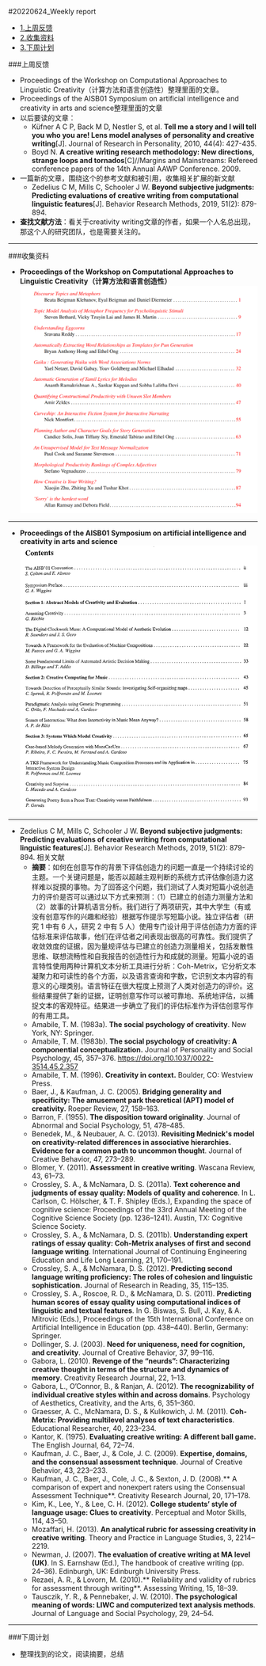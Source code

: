 #20220624_Weekly report
+ [1.上周反馈](上周反馈)
+ [2.收集资料](收集资料)
+ [3.下周计划](下周计划)

###上周反馈
* Proceedings of the Workshop on Computational Approaches to Linguistic Creativity（计算方法和语言创造性）整理里面的文章。
* Proceedings of the AISB01 Symposium on artificial intelligence and creativity in arts and science整理里面的文章
* 以后要读的文章：
  * Küfner A C P, Back M D, Nestler S, et al. **Tell me a story and I will tell you who you are! Lens model analyses of personality and creative writing**[J]. Journal of Research in Personality, 2010, 44(4): 427-435.
  * Boyd N. **A creative writing research methodology: New directions, strange loops and tornados**[C]//Margins and Mainstreams: Refereed conference papers of the 14th Annual AAWP Conference. 2009.
* 一篇新的文章，围绕这个的参考文献和被引用，收集相关扩展的新文献
   * Zedelius C M, Mills C, Schooler J W. **Beyond subjective judgments: Predicting evaluations of creative writing from computational linguistic features**[J]. Behavior Research Methods, 2019, 51(2): 879-894. 
* **查找文献方法**：看关于creativity writing文章的作者，如果一个人名总出现，那这个人的研究团队，也是需要关注的。


* * *


###收集资料
* **Proceedings of the Workshop on Computational Approaches to Linguistic Creativity（计算方法和语言创造性）**
![](微信图片_20220623010122.png)

* * *

* **Proceedings of the AISB01 Symposium on artificial intelligence and creativity in arts and science**
![](微信图片_20220623011115.png)

* * *

* Zedelius C M, Mills C, Schooler J W. **Beyond subjective judgments: Predicting evaluations of creative writing from computational linguistic features**[J]. Behavior Research Methods, 2019, 51(2): 879-894. 相关文献
  * **摘要**：如何在创意写作的背景下评估创造力的问题一直是一个持续讨论的主题。一个关键问题是，能否以超越主观判断的系统方式评估像创造力这样难以捉摸的事物。为了回答这个问题，我们测试了人类对短篇小说创造力的评价是否可以通过以下方式来预测：（1）已建立的创造力测量方法和（2）故事的计算机语言分析。我们进行了两项研究，其中大学生（有或没有创意写作的兴趣和经验）根据写作提示写短篇小说。独立评估者（研究 1 中有 6 人，研究 2 中有 5 人）使用专门设计用于评估创造力方面的评估标准来评估故事，他们在评估者之间表现出很高的可靠性。我们提供了收敛效度的证据，因为量规评估与已建立的创造力测量相关，包括发散性思维、联想流畅性和自我报告的创造性行为和成就的测量。短篇小说的语言特性使用两种计算机文本分析工具进行分析：Coh-Metrix，它分析文本凝聚力和可读性的各个方面，以及语言查询和字数，它识别文本内容的有意义的心理类别。语言特征在很大程度上预测了人类对创造力的评价。这些结果提供了新的证据，证明创意写作可以被可靠地、系统地评估，以捕捉文本的客观特征。结果进一步确立了我们的评估标准作为评估创意写作的有用工具。
  * Amabile, T. M. (1983a). **The social psychology of creativity**. New York, NY: Springer.
  * Amabile, T. M. (1983b). **The social psychology of creativity: A componential conceptualization.** Journal of Personality and Social Psychology, 45, 357–376. https://doi.org/10.1037/0022-3514.45.2.357
  * Amabile, T. M. (1996). **Creativity in context.** Boulder, CO: Westview Press.
  * Baer, J., & Kaufman, J. C. (2005). **Bridging generality and specificity: The amusement park theoretical (APT) model of creativity.** Roeper Review, 27, 158–163.
  * Barron, F. (1955). **The disposition toward originality**. Journal of Abnormal and Social Psychology, 51, 478–485.
  * Benedek, M., & Neubauer, A. C. (2013). **Revisiting Mednick's model on creativity-related differences in associative hierarchies. Evidence for a common path to uncommon thought**. Journal of Creative Behavior, 47, 273–289.
  * Blomer, Y. (2011). **Assessment in creative writing**. Wascana Review, 43, 61–73.
  * Crossley, S. A., & McNamara, D. S. (2011a). **Text coherence and judgments of essay quality: Models of quality and coherence**. In L. Carlson, C. Hölscher, & T. F. Shipley (Eds.), Expanding the space of cognitive science: Proceedings of the 33rd Annual Meeting of the Cognitive Science Society (pp. 1236–1241). Austin, TX: Cognitive Science Society.
  * Crossley, S. A., & McNamara, D. S. (2011b). **Understanding expert ratings of essay quality: Coh-Metrix analyses of first and second language writing**. International Journal of Continuing Engineering Education and Life Long Learning, 21, 170–191.
  * Crossley, S. A., & McNamara, D. S. (2012). **Predicting second language writing proficiency: The roles of cohesion and linguistic sophistication.** Journal of Research in Reading, 35, 115–135.
  * Crossley, S. A., Roscoe, R. D., & McNamara, D. S. (2011). **Predicting human scores of essay quality using computational indices of linguistic and textual features**. In G. Biswas, S. Bull, J. Kay, & A. Mitrovic (Eds.), Proceedings of the 15th International Conference on Artificial Intelligence in Education (pp. 438–440). Berlin, Germany: Springer.
  * Dollinger, S. J. (2003). **Need for uniqueness, need for cognition, and creativity**. Journal of Creative Behavior, 37, 99–116.
  * Gabora, L. (2010). **Revenge of the “neurds”: Characterizing creative thought in terms of the structure and dynamics of memory**. Creativity Research Journal, 22, 1–13.
  * Gabora, L., O’Connor, B., & Ranjan, A. (2012). **The recognizability of individual creative styles within and across domains**. Psychology of Aesthetics, Creativity, and the Arts, 6, 351–360.
  * Graesser, A. C., McNamara, D. S., & Kulikowich, J. M. (2011). **Coh-Metrix: Providing multilevel analyses of text characteristics**. Educational Researcher, 40, 223–234.
  * Kantor, K. (1975). **Evaluating creative writing: A different ball game.** The English Journal, 64, 72–74.
  * Kaufman, J. C., Baer, J., & Cole, J. C. (2009). **Expertise, domains, and the consensual assessment technique**. Journal of Creative Behavior, 43, 223–233.
  * Kaufman, J. C., Baer, J., Cole, J. C., & Sexton, J. D. (2008).** A comparison of expert and nonexpert raters using the Consensual Assessment Technique**. Creativity Research Journal, 20, 171–178.
  * Kim, K., Lee, Y., & Lee, C. H. (2012). **College students’ style of language usage: Clues to creativity**. Perceptual and Motor Skills, 114, 43–50.
  * Mozaffari, H. (2013). **An analytical rubric for assessing creativity in creative writing**. Theory and Practice in Language Studies, 3, 2214–2219.
  * Newman, J. (2007). **The evaluation of creative writing at MA level (UK)**. In S. Earnshaw (Ed.), The handbook of creative writing (pp. 24–36). Edinburgh, UK: Edinburgh University Press.
  * Rezaei, A. R., & Lovorn, M. (2010).** Reliability and validity of rubrics for assessment through writing**. Assessing Writing, 15, 18–39.
  * Tausczik, Y. R., & Pennebaker, J. W. (2010). **The psychological meaning of words: LIWC and computerized text analysis methods**. Journal of Language and Social Psychology, 29, 24–54.

* * *

###下周计划
* 整理找到的论文，阅读摘要，总结